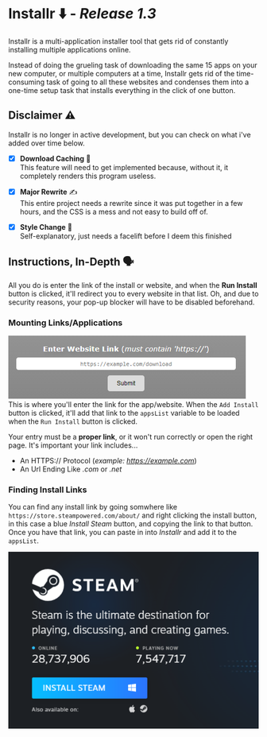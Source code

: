 # **Installr** ⬇️ - *Release 1.3*
Installr is a multi-application installer tool that gets rid of constantly installing multiple applications online.

Instead of doing the grueling task of downloading the same 15 apps on your new computer, or multiple computers at a time, Installr gets rid of the time-consuming task of going to all these websites and condenses them into a one-time setup task that installs everything in the click of one button.

## **Disclaimer ⚠️**
Installr is no longer in active development, but you can check on what i've added over time below.
- [x] **Download Caching** 💾 \
This feature will need to get implemented because, without it, it completely renders this program useless.

- [x] **Major Rewrite** ✍️ \
This entire project needs a rewrite since it was put together in a few hours, and the CSS is a mess and not easy to build off of.

- [x] **Style Change** 🦋 \
Self-explanatory, just needs a facelift before I deem this finished

## **Instructions, In-Depth 🗣️**
All you do is enter the link of the install or website, and when the **Run Install** button is clicked, it'll redirect you to every website in that list. Oh, and due to security reasons, your pop-up blocker will have to be disabled beforehand.

### **Mounting Links/Applications**
![example!](images/example1.png) \
This is where you'll enter the link for the app/website. When the ``Add Install`` button is clicked, it'll add that link to the ```appsList``` variable to be loaded when the ``Run Install`` button is clicked.

Your entry must be a **proper link**, or it won't run correctly or open the right page. It's important your link includes...
* An HTTPS:// Protocol (*example: https://example.com*)
* An Url Ending Like *.com* or *.net*

### **Finding Install Links**
You can find any install link by going somwhere like ``https://store.steampowered.com/about/`` and right clicking the install button, in this case a blue *Install Steam* button, and copying the link to that button. Once you have that link, you can paste in into *Installr* and add it to the ``appsList``.

![example2](images/example2.png)